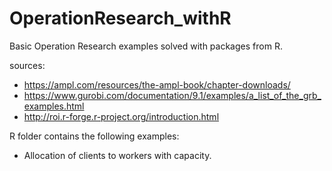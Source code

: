 # OperationResearch_withR
Basic Operation Research examples solved with packages from R.

sources:
 - https://ampl.com/resources/the-ampl-book/chapter-downloads/
 - https://www.gurobi.com/documentation/9.1/examples/a_list_of_the_grb_examples.html
 - http://roi.r-forge.r-project.org/introduction.html

R folder contains the following examples: 

 - Allocation of clients to workers with capacity.
